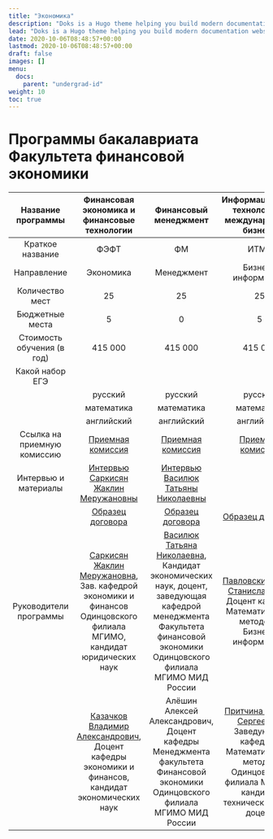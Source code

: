 ```yaml
---
title: "Экономика"
description: "Doks is a Hugo theme helping you build modern documentation websites that are secure, fast, and SEO-ready — by default."
lead: "Doks is a Hugo theme helping you build modern documentation websites that are secure, fast, and SEO-ready — by default."
date: 2020-10-06T08:48:57+00:00
lastmod: 2020-10-06T08:48:57+00:00
draft: false
images: []
menu:
  docs:
    parent: "undergrad-id"
weight: 10
toc: true
---
```


# Программы бакалавриата Факультета финансовой экономики


Название программы          | Финансовая экономика и финансовые технологии                 | Финансовый менеджмент | Информационные технологии в международном бизнесе |
:-------------------------: | :----------------------------------------------------------: | :-------------------: | :-----------------------------------------------: |
Краткое название            | ФЭФТ                                                         | ФМ                    | ИТМБ                                              |
Направление                 | Экономика                                                    | Менеджмент            | Бизнес-информатика                                |
Количество мест             | 25                                                           | 25                    | 25                                                |
Бюджетные места             | 5                                                            | 0                     | 5                                                 |
Стоимость обучения (в год)  | 415 000                                                      | 415 000               | 415 000                                           |
Какой набор ЕГЭ             |                                                              |                       |                                                   |
|                           | русский                                                      | русский               | русский                                           |
|                           | математика                                                   | математика            | математика                                        |
|                           | английский                                                   | английский            | английский                                        |
Ссылка на приемную комиссию | [Приемная комиссия](https://abiturient.mgimo.ru/bakalavriat) | [Приемная комиссия](https://abiturient.mgimo.ru/bakalavriat) | [Приемная комиссия](https://abiturient.mgimo.ru/bakalavriat) |
Интервью и материалы        | [Интервью Саркисян Жаклин Меружановны](https://www.youtube.com/watch?v=0E-QMAPUQU8&ab_channel=%D0%9E%D0%B4%D0%B8%D0%BD%D1%86%D0%BE%D0%B2%D1%81%D0%BA%D0%B8%D0%B9%D1%84%D0%B8%D0%BB%D0%B8%D0%B0%D0%BB%D0%9C%D0%93%D0%98%D0%9C%D0%9E) | [Интервью Василюк Татьяны Николаевны](https://www.youtube.com/watch?v=lfD1BdK9ErU&ab_channel=%D0%9E%D0%B4%D0%B8%D0%BD%D1%86%D0%BE%D0%B2%D1%81%D0%BA%D0%B8%D0%B9%D1%84%D0%B8%D0%BB%D0%B8%D0%B0%D0%BB%D0%9C%D0%93%D0%98%D0%9C%D0%9E) |        |
|                            | [Образец договора](http://pk.odin.mgimo.ru/doc/20/bac/obdog/bac.pdf) | [Образец договора](http://pk.odin.mgimo.ru/doc/20/bac/obdog/bac.pdf) | [Образец договора](http://pk.odin.mgimo.ru/doc/20/bac/obdog/bac.pdf) |
Руководители программы      | [Саркисян Жаклин Меружановна](https://mgimo.ru/people/sarkisyan-zhaklin/), Зав. кафедрой экономики и финансов Одинцовского филиала МГИМО, кандидат юридических наук | [Василюк Татьяна Николаевна](https://mgimo.ru/people/vasilyuk/), Кандидат экономических наук, доцент, заведующая кафедрой менеджмента Факультета финансовой экономики Одинцовского филиала МГИМО МИД России | [Павловский Игорь Станиславович](https://mgimo.ru/people/pavlovskiy/), Доцент кафедры Математических методов и Бизнес-информатики |
|                           | [Казачков Владимир Александрович](https://mgimo.ru/people/kazachkov/), Доцент кафедры экономики и финансов, кандидат экономических наук | Алёшин Алексей Александрович, Доцент кафедры Менеджмента факультета Финансовой экономики Одинцовского филиала МГИМО МИД России | [Притчина Лариса Сергеевна](https://mgimo.ru/people/pritchina/), Заведующий кафедрой Математических методов Одинцовского филиала МГИМО, кандидат технических наук, доцент |
